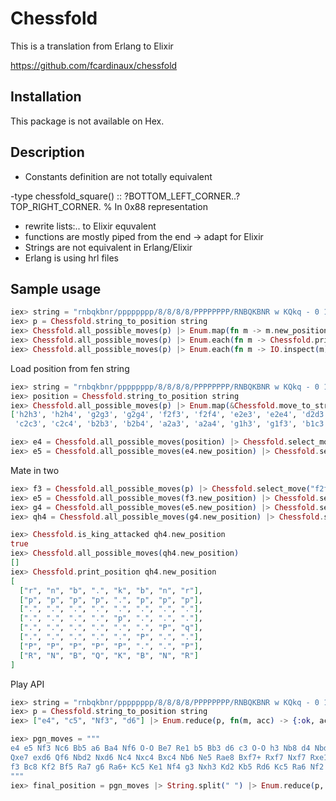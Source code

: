 # Chessfold

This is a translation from Erlang to Elixir

https://github.com/fcardinaux/chessfold

## Installation

This package is not available on Hex.

## Description

* Constants definition are not totally equivalent

-type chessfold_square()        :: ?BOTTOM_LEFT_CORNER..?TOP_RIGHT_CORNER. % In 0x88 representation

* rewrite lists:.. to Elixir equvalent
* functions are mostly piped from the end -> adapt for Elixir
* Strings are not equivalent in Erlang/Elixir
* Erlang is using hrl files


## Sample usage

```elixir
iex> string = "rnbqkbnr/pppppppp/8/8/8/8/PPPPPPPP/RNBQKBNR w KQkq - 0 1"
iex> p = Chessfold.string_to_position string
iex> Chessfold.all_possible_moves(p) |> Enum.map(fn m -> m.new_position.pieces |> Enum.map(fn p -> Chessfold.square_to_string(p.square) end) end)
iex> Chessfold.all_possible_moves(p) |> Enum.each(fn m -> Chessfold.print_position(m.new_position) end)
iex> Chessfold.all_possible_moves(p) |> Enum.each(fn m -> IO.inspect(m); IO.inspect Chessfold.print_position(m.new_position) end)
```

Load position from fen string

```elixir
iex> string = "rnbqkbnr/pppppppp/8/8/8/8/PPPPPPPP/RNBQKBNR w KQkq - 0 1"
iex> position = Chessfold.string_to_position string
iex> Chessfold.all_possible_moves(p) |> Enum.map(&Chessfold.move_to_string(&1))
['h2h3', 'h2h4', 'g2g3', 'g2g4', 'f2f3', 'f2f4', 'e2e3', 'e2e4', 'd2d3', 'd2d4',
 'c2c3', 'c2c4', 'b2b3', 'b2b4', 'a2a3', 'a2a4', 'g1h3', 'g1f3', 'b1c3', 'b1a3']

iex> e4 = Chessfold.all_possible_moves(position) |> Chessfold.select_move("e2e4")
iex> e5 = Chessfold.all_possible_moves(e4.new_position) |> Chessfold.select_move("e7e5")
```

Mate in two

```elixir
iex> f3 = Chessfold.all_possible_moves(p) |> Chessfold.select_move("f2f3")
iex> e5 = Chessfold.all_possible_moves(f3.new_position) |> Chessfold.select_move("e7e5")
iex> g4 = Chessfold.all_possible_moves(e5.new_position) |> Chessfold.select_move("g2g4")
iex> qh4 = Chessfold.all_possible_moves(g4.new_position) |> Chessfold.select_move("d8h4")

iex> Chessfold.is_king_attacked qh4.new_position
true
iex> Chessfold.all_possible_moves(qh4.new_position)
[]
iex> Chessfold.print_position qh4.new_position
[
  ["r", "n", "b", ".", "k", "b", "n", "r"],
  ["p", "p", "p", "p", ".", "p", "p", "p"],
  [".", ".", ".", ".", ".", ".", ".", "."],
  [".", ".", ".", ".", "p", ".", ".", "."],
  [".", ".", ".", ".", ".", ".", "P", "q"],
  [".", ".", ".", ".", ".", "P", ".", "."],
  ["P", "P", "P", "P", "P", ".", ".", "P"],
  ["R", "N", "B", "Q", "K", "B", "N", "R"]
]
```

Play API

```elixir
iex> string = "rnbqkbnr/pppppppp/8/8/8/8/PPPPPPPP/RNBQKBNR w KQkq - 0 1"
iex> p = Chessfold.string_to_position string
iex> ["e4", "c5", "Nf3", "d6"] |> Enum.reduce(p, fn(m, acc) -> {:ok, acc} = Chessfold.play(acc, m); acc end) |> Chessfold.print_position

iex> pgn_moves = """
e4 e5 Nf3 Nc6 Bb5 a6 Ba4 Nf6 O-O Be7 Re1 b5 Bb3 d6 c3 O-O h3 Nb8 d4 Nbd7 c4 c6 cxb5 axb5 Nc3 Bb7 Bg5 b4 Nb1 h6 Bh4 c5 dxe5 Nxe4 Bxe7 
Qxe7 exd6 Qf6 Nbd2 Nxd6 Nc4 Nxc4 Bxc4 Nb6 Ne5 Rae8 Bxf7+ Rxf7 Nxf7 Rxe1+ Qxe1 Kxf7 Qe3 Qg5 Qxg5 hxg5 b3 Ke6 a3 Kd6 axb4 cxb4 Ra5 Nd5 
f3 Bc8 Kf2 Bf5 Ra7 g6 Ra6+ Kc5 Ke1 Nf4 g3 Nxh3 Kd2 Kb5 Rd6 Kc5 Ra6 Nf2 g4 Bd3 Re6
"""
iex> final_position = pgn_moves |> String.split(" ") |> Enum.reduce(p, fn(m, acc) -> {:ok, acc} = Chessfold.play(acc, m); acc end) |> Chessfold.print_position
```
